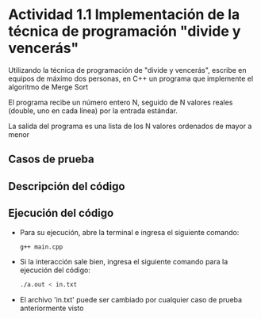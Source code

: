 # Actividad 1.1 Implementación de la técnica de programación "divide y vencerás"
Utilizando la técnica de programación de "divide y vencerás", escribe en equipos de máximo dos personas, en C++ un programa que implemente el algoritmo de Merge Sort

El programa recibe un número entero N, seguido de N valores reales (double, uno en cada línea) por la entrada estándar.

La salida del programa es una lista de los N valores ordenados de mayor a menor

## Casos de prueba

## Descripción del código

## Ejecución del código
- Para su ejecución, abre la terminal e ingresa el siguiente comando:

    ```bash
    g++ main.cpp

- Si la interacción sale bien, ingresa el siguiente comando para la ejecución del código:

    ```bash
    ./a.out < in.txt

- El archivo 'in.txt' puede ser cambiado por cualquier caso de prueba anteriormente visto
